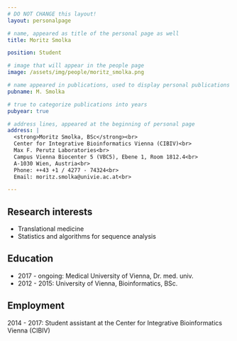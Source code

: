 ```yaml
---
# DO NOT CHANGE this layout!
layout: personalpage

# name, appeared as title of the personal page as well
title: Moritz Smolka

position: Student

# image that will appear in the people page
image: /assets/img/people/moritz_smolka.png

# name appeared in publications, used to display personal publications
pubname: M. Smolka

# true to categorize publications into years
pubyear: true

# address lines, appeared at the beginning of personal page
address: |
  <strong>Moritz Smolka, BSc</strong><br>
  Center for Integrative Bioinformatics Vienna (CIBIV)<br>
  Max F. Perutz Laboratories<br>
  Campus Vienna Biocenter 5 (VBC5), Ebene 1, Room 1812.4<br>
  A-1030 Wien, Austria<br>
  Phone: ++43 +1 / 4277 - 74324<br>
  Email: moritz.smolka@univie.ac.at<br>

---
```


Research interests
------------------

* Translational medicine
* Statistics and algorithms for sequence analysis

Education
---------

* 2017 - ongoing: Medical University of Vienna, Dr. med. univ.
* 2012 - 2015: University of Vienna, Bioinformatics, BSc.

Employment
----------

2014 - 2017: Student assistant at the Center for Integrative Bioinformatics Vienna (CIBIV)



